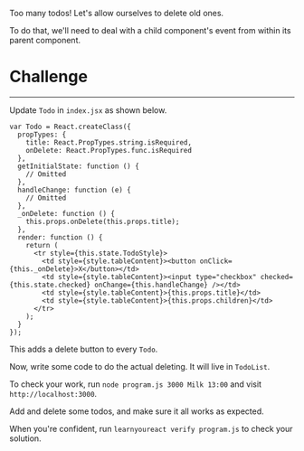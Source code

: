 Too many todos! Let's allow ourselves to delete old ones.

To do that, we'll need to deal with a child component's event from within its
parent component.

# Challenge 

---
Update `Todo` in `index.jsx` as shown below.

``` 
var Todo = React.createClass({ 
  propTypes: { 
    title: React.PropTypes.string.isRequired, 
    onDelete: React.PropTypes.func.isRequired 
  }, 
  getInitialState: function () { 
    // Omitted 
  }, 
  handleChange: function (e) { 
    // Omitted 
  }, 
  _onDelete: function () { 
    this.props.onDelete(this.props.title); 
  }, 
  render: function () { 
    return ( 
      <tr style={this.state.TodoStyle}> 
        <td style={style.tableContent}><button onClick={this._onDelete}>X</button></td> 
        <td style={style.tableContent}><input type="checkbox" checked={this.state.checked} onChange={this.handleChange} /></td> 
        <td style={style.tableContent}>{this.props.title}</td> 
        <td style={style.tableContent}>{this.props.children}</td> 
      </tr> 
    ); 
  } 
}); 
```

This adds a delete button to every `Todo`. 

Now, write some code to do the actual deleting. It will live in `TodoList`.

To check your work, run `node program.js 3000 Milk 13:00` and visit
`http://localhost:3000`.

Add and delete some todos, and make sure it all works as expected.

When you're confident, run `learnyoureact verify program.js` to check your solution.
